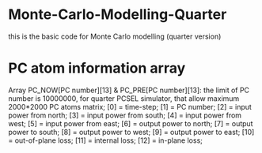 # Monte-Carlo-Modelling-Quarter
this is the basic code for Monte Carlo modelling (quarter version)

# PC atom information array
Array PC_NOW[PC number][13] & PC_PRE[PC number][13]: 
the limit of PC number is 10000000, for quarter PCSEL simulator, that allow maximum 2000*2000 PC atoms matrix;
[0]  = time-step;
[1]  = PC number;
[2]  = input power from north;
[3]  = input power from south;
[4]  = input power from west;
[5]  = input power from east;
[6]  = output power to north;
[7]  = output power to south;
[8]  = output power to west;
[9]  = output power to east;
[10] = out-of-plane loss;
[11] = internal loss;
[12] = in-plane loss;

